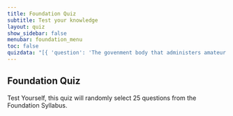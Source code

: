 ```yaml
---
title: Foundation Quiz 
subtitle: Test your knowledge
layout: quiz
show_sidebar: false
menubar: foundation_menu
toc: false
quizdata: "[{ 'question': 'The govenment body that administers amateur radio in Australia is?', 'correct': 'c','a': 'ARRL','b': 'Wireless Institute of Australia','c': 'The Australian Communications and Media Authority','d': 'The Department of Communications','img': ''}]"
---
```


## Foundation Quiz

Test Yourself, this quiz will randomly select 25 questions from the Foundation Syllabus.
